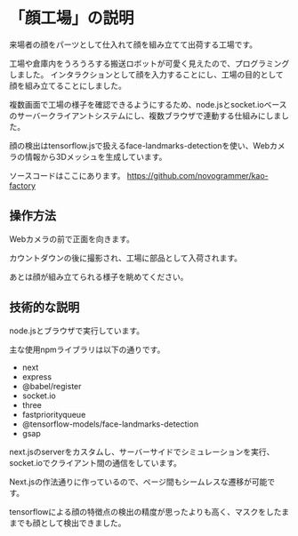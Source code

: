 「顔工場」の説明
=====================
来場者の顔をパーツとして仕入れて顔を組み立てて出荷する工場です。

工場や倉庫内をうろうろする搬送ロボットが可愛く見えたので、プログラミングしました。
インタラクションとして顔を入力することにし、工場の目的として顔を組み立てることにしました。

複数画面で工場の様子を確認できるようにするため、node.jsとsocket.ioベースのサーバークライアントシステムにし、複数ブラウザで連動する仕組みにしました。

顔の検出はtensorflow.jsで扱えるface-landmarks-detectionを使い、Webカメラの情報から3Dメッシュを生成しています。

ソースコードはここにあります。
https://github.com/novogrammer/kao-factory

## 操作方法
Webカメラの前で正面を向きます。

カウントダウンの後に撮影され、工場に部品として入荷されます。

あとは顔が組み立てられる様子を眺めてください。

## 技術的な説明
node.jsとブラウザで実行しています。

主な使用npmライブラリは以下の通りです。
* next
* express
* @babel/register
* socket&period;io
* three
* fastpriorityqueue
* @tensorflow-models/face-landmarks-detection
* gsap

next.jsのserverをカスタムし、サーバーサイドでシミュレーションを実行、socket&period;ioでクライアント間の通信をしています。

Next.jsの作法通りに作っているので、ページ間もシームレスな遷移が可能です。

tensorflowによる顔の特徴点の検出の精度が思ったよりも高く、マスクをしたままでも顔として検出できました。